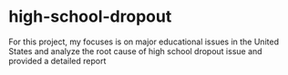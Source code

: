 # high-school-dropout
For this project, my focuses is on major educational issues in the United States and analyze the root cause of high school dropout issue and provided a detailed report
